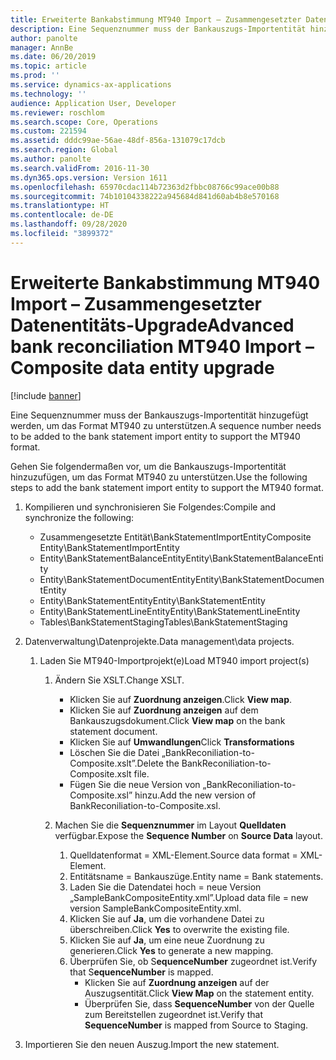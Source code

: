 ```yaml
---
title: Erweiterte Bankabstimmung MT940 Import – Zusammengesetzter Datenentitäts-Upgrade
description: Eine Sequenznummer muss der Bankauszugs-Importentität hinzugefügt werden, um das Format MT940 zu unterstützen.
author: panolte
manager: AnnBe
ms.date: 06/20/2019
ms.topic: article
ms.prod: ''
ms.service: dynamics-ax-applications
ms.technology: ''
audience: Application User, Developer
ms.reviewer: roschlom
ms.search.scope: Core, Operations
ms.custom: 221594
ms.assetid: dddc99ae-56ae-48df-856a-131079c17dcb
ms.search.region: Global
ms.author: panolte
ms.search.validFrom: 2016-11-30
ms.dyn365.ops.version: Version 1611
ms.openlocfilehash: 65970cdac114b72363d2fbbc08766c99ace00b88
ms.sourcegitcommit: 74b10104338222a945684d841d60ab4b8e570168
ms.translationtype: HT
ms.contentlocale: de-DE
ms.lasthandoff: 09/28/2020
ms.locfileid: "3899372"
---
```

# <a name="advanced-bank-reconciliation-mt940-import--composite-data-entity-upgrade"></a><span data-ttu-id="9bc0a-103">Erweiterte Bankabstimmung MT940 Import – Zusammengesetzter Datenentitäts-Upgrade</span><span class="sxs-lookup"><span data-stu-id="9bc0a-103">Advanced bank reconciliation MT940 Import – Composite data entity upgrade</span></span>

[!include [banner](../includes/banner.md)]

<span data-ttu-id="9bc0a-104">Eine Sequenznummer muss der Bankauszugs-Importentität hinzugefügt werden, um das Format MT940 zu unterstützen.</span><span class="sxs-lookup"><span data-stu-id="9bc0a-104">A sequence number needs to be added to the bank statement import entity to support the MT940 format.</span></span> 

<span data-ttu-id="9bc0a-105">Gehen Sie folgendermaßen vor, um die Bankauszugs-Importentität hinzuzufügen, um das Format MT940 zu unterstützen.</span><span class="sxs-lookup"><span data-stu-id="9bc0a-105">Use the following steps to add the bank statement import entity to support the MT940 format.</span></span>

1.  <span data-ttu-id="9bc0a-106">Kompilieren und synchronisieren Sie Folgendes:</span><span class="sxs-lookup"><span data-stu-id="9bc0a-106">Compile and synchronize the following:</span></span>
    -   <span data-ttu-id="9bc0a-107">Zusammengesetzte Entität\\BankStatementImportEntity</span><span class="sxs-lookup"><span data-stu-id="9bc0a-107">Composite Entity\\BankStatementImportEntity</span></span>
    -   <span data-ttu-id="9bc0a-108">Entity\\BankStatementBalanceEntity</span><span class="sxs-lookup"><span data-stu-id="9bc0a-108">Entity\\BankStatementBalanceEntity</span></span>
    -   <span data-ttu-id="9bc0a-109">Entity\\BankStatementDocumentEntity</span><span class="sxs-lookup"><span data-stu-id="9bc0a-109">Entity\\BankStatementDocumentEntity</span></span>
    -   <span data-ttu-id="9bc0a-110">Entity\\BankStatementEntity</span><span class="sxs-lookup"><span data-stu-id="9bc0a-110">Entity\\BankStatementEntity</span></span>
    -   <span data-ttu-id="9bc0a-111">Entity\\BankStatementLineEntity</span><span class="sxs-lookup"><span data-stu-id="9bc0a-111">Entity\\BankStatementLineEntity</span></span>
    -   <span data-ttu-id="9bc0a-112">Tables\\BankStatementStaging</span><span class="sxs-lookup"><span data-stu-id="9bc0a-112">Tables\\BankStatementStaging</span></span>

2.  <span data-ttu-id="9bc0a-113">Datenverwaltung\\Datenprojekte.</span><span class="sxs-lookup"><span data-stu-id="9bc0a-113">Data management\\data projects.</span></span>
    1.  <span data-ttu-id="9bc0a-114">Laden Sie MT940-Importprojekt(e)</span><span class="sxs-lookup"><span data-stu-id="9bc0a-114">Load MT940 import project(s)</span></span>
        1.  <span data-ttu-id="9bc0a-115">Ändern Sie XSLT.</span><span class="sxs-lookup"><span data-stu-id="9bc0a-115">Change XSLT.</span></span>
            -   <span data-ttu-id="9bc0a-116">Klicken Sie auf **Zuordnung anzeigen**.</span><span class="sxs-lookup"><span data-stu-id="9bc0a-116">Click **View map**.</span></span>
            -   <span data-ttu-id="9bc0a-117">Klicken Sie auf **Zuordnung anzeigen** auf dem Bankauszugsdokument.</span><span class="sxs-lookup"><span data-stu-id="9bc0a-117">Click **View map** on the bank statement document.</span></span>
            -   <span data-ttu-id="9bc0a-118">Klicken Sie auf **Umwandlungen**</span><span class="sxs-lookup"><span data-stu-id="9bc0a-118">Click **Transformations**</span></span>
            -   <span data-ttu-id="9bc0a-119">Löschen Sie die Datei „BankReconiliation-to-Composite.xslt”.</span><span class="sxs-lookup"><span data-stu-id="9bc0a-119">Delete the BankReconiliation-to-Composite.xslt file.</span></span>
            -   <span data-ttu-id="9bc0a-120">Fügen Sie die neue Version von „BankReconiliation-to-Composite.xsl” hinzu.</span><span class="sxs-lookup"><span data-stu-id="9bc0a-120">Add the new version of BankReconiliation-to-Composite.xsl.</span></span>

        2.  <span data-ttu-id="9bc0a-121">Machen Sie die **Sequenznummer** im Layout **Quelldaten** verfügbar.</span><span class="sxs-lookup"><span data-stu-id="9bc0a-121">Expose the **Sequence Number** on **Source Data** layout.</span></span>
            1.  <span data-ttu-id="9bc0a-122">Quelldatenformat = XML-Element.</span><span class="sxs-lookup"><span data-stu-id="9bc0a-122">Source data format = XML-Element.</span></span>
            2.  <span data-ttu-id="9bc0a-123">Entitätsname = Bankauszüge.</span><span class="sxs-lookup"><span data-stu-id="9bc0a-123">Entity name = Bank statements.</span></span>
            3.  <span data-ttu-id="9bc0a-124">Laden Sie die Datendatei hoch = neue Version „SampleBankCompositeEntity.xml”.</span><span class="sxs-lookup"><span data-stu-id="9bc0a-124">Upload data file = new version SampleBankCompositeEntity.xml.</span></span>
            4.  <span data-ttu-id="9bc0a-125">Klicken Sie auf **Ja**, um die vorhandene Datei zu überschreiben.</span><span class="sxs-lookup"><span data-stu-id="9bc0a-125">Click **Yes** to overwrite the existing file.</span></span>
            5.  <span data-ttu-id="9bc0a-126">Klicken Sie auf **Ja**, um eine neue Zuordnung zu generieren.</span><span class="sxs-lookup"><span data-stu-id="9bc0a-126">Click **Yes** to generate a new mapping.</span></span>
            6.  <span data-ttu-id="9bc0a-127">Überprüfen Sie, ob S**equenceNumber** zugeordnet ist.</span><span class="sxs-lookup"><span data-stu-id="9bc0a-127">Verify that S**equenceNumber** is mapped.</span></span>
                -   <span data-ttu-id="9bc0a-128">Klicken Sie auf **Zuordnung anzeigen** auf der Auszugsentität.</span><span class="sxs-lookup"><span data-stu-id="9bc0a-128">Click **View Map** on the statement entity.</span></span>
                -   <span data-ttu-id="9bc0a-129">Überprüfen Sie, dass **SequenceNumber** von der Quelle zum Bereitstellen zugeordnet ist.</span><span class="sxs-lookup"><span data-stu-id="9bc0a-129">Verify that **SequenceNumber** is mapped from Source to Staging.</span></span>

3.  <span data-ttu-id="9bc0a-130">Importieren Sie den neuen Auszug.</span><span class="sxs-lookup"><span data-stu-id="9bc0a-130">Import the new statement.</span></span>




